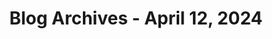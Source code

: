 ---
layout: category
title: "Blog Archives - April 12, 2024" 
category: "year-2024"
lang: en
permalink: '/category/2024/04/12/'
pagination:
    enabled: true
    category: ["year-2024", "month-04", "day-12"]
    permalink: /page/:num/
    locale: en
---